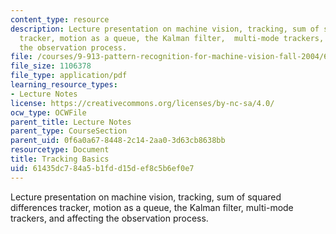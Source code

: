 ```yaml
---
content_type: resource
description: Lecture presentation on machine vision, tracking, sum of squared differences
  tracker, motion as a queue, the Kalman filter,  multi-mode trackers, and affecting
  the observation process.
file: /courses/9-913-pattern-recognition-for-machine-vision-fall-2004/61435dc784a5b1fdd15def8c5b6ef0e7_class_11.pdf
file_size: 1106378
file_type: application/pdf
learning_resource_types:
- Lecture Notes
license: https://creativecommons.org/licenses/by-nc-sa/4.0/
ocw_type: OCWFile
parent_title: Lecture Notes
parent_type: CourseSection
parent_uid: 0f6a0a67-8448-2c14-2aa0-3d63cb8638bb
resourcetype: Document
title: Tracking Basics
uid: 61435dc7-84a5-b1fd-d15d-ef8c5b6ef0e7
---
```

Lecture presentation on machine vision, tracking, sum of squared differences tracker, motion as a queue, the Kalman filter,  multi-mode trackers, and affecting the observation process.